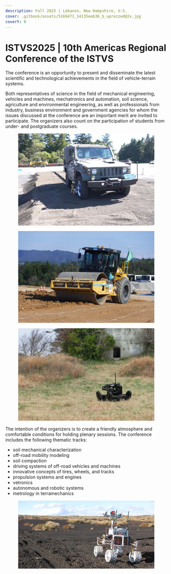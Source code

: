 ```yaml
---
description: Fall 2025 | Lebanon, New Hampshire, U.S.
cover: .gitbook/assets/5169471_14135eeb36_b_uprezzed@2x.jpg
coverY: 0
---
```


# ISTVS2025 | 10th Americas Regional Conference of the ISTVS

The conference is an opportunity to present and disseminate the latest scientific and technological achievements in the field of vehicle-terrain systems.

Both representatives of science in the field of mechanical engineering, vehicles and machines, mechatronics and automation, soil science, agriculture and environmental engineering, as well as professionals from industry, business environment and government agencies for whom the issues discussed at the conference are an important merit are invited to participate. The organizers also count on the participation of students from under- and postgraduate courses.

<div>

<figure><img src=".gitbook/assets/4WD_test.jpg" alt=""><figcaption></figcaption></figure>

 

<figure><img src=".gitbook/assets/road_roller.jpg" alt=""><figcaption></figcaption></figure>

 

<figure><img src=".gitbook/assets/crawler_drone.jpg" alt=""><figcaption></figcaption></figure>

</div>

The intention of the organizers is to create a friendly atmosphere and comfortable conditions for holding plenary sessions. The conference includes the following thematic tracks:

* soil mechanical characterization
* off-road mobility modeling
* soil compaction
* driving systems of off-road vehicles and machines
* innovative concepts of tires, wheels, and tracks
* propulsion systems and engines
* vetronics
* autonomous and robotic systems
* metrology in terramechanics

<figure><img src=".gitbook/assets/rover.jpg" alt=""><figcaption></figcaption></figure>

